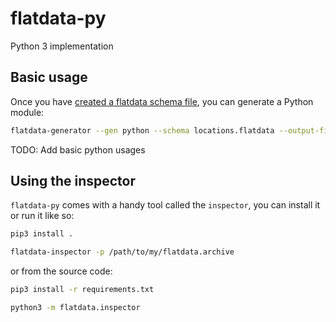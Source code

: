 # flatdata-py

Python 3 implementation

## Basic usage

Once you have [created a flatdata schema file](../README.md#creating-a-schema), you can generate a Python module:

```sh
flatdata-generator --gen python --schema locations.flatdata --output-file locations.py
```

TODO: Add basic python usages

## Using the inspector

`flatdata-py` comes with a handy tool called the `inspector`, you can install it or run it like so:

```sh
pip3 install .

flatdata-inspector -p /path/to/my/flatdata.archive
```

or from the source code:

```sh
pip3 install -r requirements.txt

python3 -m flatdata.inspector
```